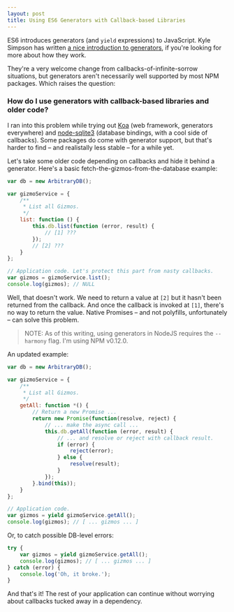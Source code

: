 ```yaml
---
layout: post
title: Using ES6 Generators with Callback-based Libraries
---
```


ES6 introduces generators (and `yield` expressions) to JavaScript. Kyle Simpson has written [a nice introduction to generators](http://davidwalsh.name/es6-generators), if you're looking for more about how they work.

They're a very welcome change from callbacks-of-infinite-sorrow situations, but generators aren't necessarily well supported by most NPM packages. Which raises the question:

### How do I use generators with callback-based libraries and older code?

I ran into this problem while trying out [Koa](http://koajs.com) (web framework, generators everywhere) and [node-sqlite3](https://github.com/mapbox/node-sqlite3) (database bindings, with a cool side of callbacks). Some packages do come with generator support, but that's harder to find – and realistally less stable – for a while yet.

Let's take some older code depending on callbacks and hide it behind a generator. Here's a basic fetch-the-gizmos-from-the-database example:

```javascript	
var db = new ArbitraryDB();

var gizmoService = {
	/**
	 * List all Gizmos.
	 */
	list: function () {
		this.db.list(function (error, result) {
			// [1] ???
		});
		// [2] ???
	}
};

// Application code. Let's protect this part from nasty callbacks.
var gizmos = gizmoService.list();
console.log(gizmos); // NULL
```

Well, that doesn't work. We need to return a value at `[2]` but it hasn't been returned from the callback. And once the callback is invoked at `[1]`, there's no way to return the value. Native Promises – and not polyfills, unfortunately – can solve this problem. 

> NOTE: As of this writing, using generators in NodeJS requires the `--harmony` flag. I'm using NPM v0.12.0.

An updated example:

```javascript
var db = new ArbitraryDB();

var gizmoService = {
	/**
	 * List all Gizmos.
	 */
	getAll: function *() {
		// Return a new Promise ...
		return new Promise(function(resolve, reject) {
			// ... make the async call ...
			this.db.getAll(function (error, result) {
				// ... and resolve or reject with callback result.
				if (error) {
					reject(error);
				} else {
					resolve(result);
				}
			});
		}.bind(this));
	}
};

// Application code.
var gizmos = yield gizmoService.getAll();
console.log(gizmos); // [ ... gizmos ... ]
```

Or, to catch possible DB-level errors:

```javascript
try {
	var gizmos = yield gizmoService.getAll();
	console.log(gizmos); // [ ... gizmos ... ]
} catch (error) {
	console.log('Oh, it broke.');
}
```

And that's it! The rest of your application can continue without worrying about callbacks tucked away in a dependency.
